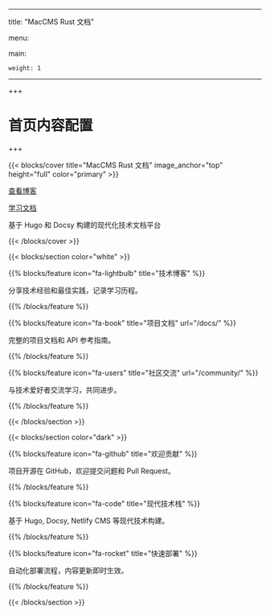 
---

title: "MacCMS Rust 文档"

menu:

  main:

    weight: 1

---



+++

# 首页内容配置

+++



{{< blocks/cover title="MacCMS Rust 文档" image_anchor="top" height="full" color="primary" >}}

<div class="mx-auto">

<a class="btn btn-lg btn-primary mr-3 mb-4" href="/blog/">

查看博客 <i class="fas fa-arrow-alt-circle-right ml-2"></i>

</a>

<a class="btn btn-lg btn-secondary mr-3 mb-4" href="/docs/">

学习文档 <i class="fas fa-book ml-2"></i>

</a>

<p class="lead mt-5">基于 Hugo 和 Docsy 构建的现代化技术文档平台</p>

</div>

{{< /blocks/cover >}}



{{< blocks/section color="white" >}}

{{% blocks/feature icon="fa-lightbulb" title="技术博客" %}}

分享技术经验和最佳实践，记录学习历程。

{{% /blocks/feature %}}



{{% blocks/feature icon="fa-book" title="项目文档" url="/docs/" %}}

完整的项目文档和 API 参考指南。

{{% /blocks/feature %}}



{{% blocks/feature icon="fa-users" title="社区交流" url="/community/" %}}

与技术爱好者交流学习，共同进步。

{{% /blocks/feature %}}

{{< /blocks/section >}}



{{< blocks/section color="dark" >}}

{{% blocks/feature icon="fa-github" title="欢迎贡献" %}}

项目开源在 GitHub，欢迎提交问题和 Pull Request。

{{% /blocks/feature %}}



{{% blocks/feature icon="fa-code" title="现代技术栈" %}}

基于 Hugo, Docsy, Netlify CMS 等现代技术构建。

{{% /blocks/feature %}}



{{% blocks/feature icon="fa-rocket" title="快速部署" %}}

自动化部署流程，内容更新即时生效。

{{% /blocks/feature %}}

{{< /blocks/section >}}

